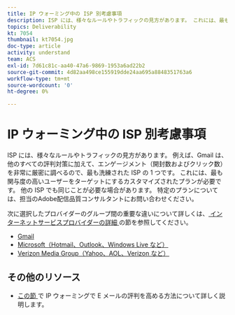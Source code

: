 ```yaml
---
title: IP ウォーミング中の ISP 別考慮事項
description: ISP には、様々なルールやトラフィックの見方があります。 これには、最も関与度の高いユーザーのみをターゲットにするカスタマイズされたプランが必要です。
topics: Deliverability
kt: 7054
thumbnail: kt7054.jpg
doc-type: article
activity: understand
team: ACS
exl-id: 7d61c81c-aa40-47a6-9869-1953a6ad22b2
source-git-commit: 4d82aa498ce155919dde24aa695a8848351763a6
workflow-type: tm+mt
source-wordcount: '0'
ht-degree: 0%

---
```


# IP ウォーミング中の ISP 別考慮事項

ISP には、様々なルールやトラフィックの見方があります。 例えば、Gmail は、他のすべての評判対策に加えて、エンゲージメント（開封数およびクリック数）を非常に厳密に調べるので、最も洗練された ISP の 1 つです。 これには、最も関与度の高いユーザーをターゲットにするカスタマイズされたプランが必要です。 他の ISP でも同じことが必要な場合があります。 特定のプランについては、担当のAdobe配信品質コンサルタントにお問い合わせください。

次に選択したプロバイダーのグループ間の重要な違いについて詳しくは、[ インターネットサービスプロバイダーの詳細 ](/help/internet-service-provider-specifics/overview.md) の節を参照してください。

* [Gmail](/help/internet-service-provider-specifics/gmail.md)
* [Microsoft（Hotmail、Outlook、Windows Live など）](/help/internet-service-provider-specifics/microsoft.md)
* [Verizon Media Group（Yahoo、AOL、Verizon など）](/help/internet-service-provider-specifics/verizon-media-group.md)

## その他のリソース

* [ この節 ](/help/additional-resources/increase-reputation-with-ip-warming.md) で IP ウォーミングで E メールの評判を高める方法について詳しく説明します。
